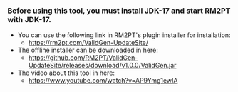 ### Before using this tool, you must install JDK-17 and start RM2PT with JDK-17.
* You can use the following link in RM2PT's plugin installer for installation:
  - https://rm2pt.com/ValidGen-UpdateSite/
* The offline installer can be downloaded in here:
  - https://github.com/RM2PT/ValidGen-UpdateSite/releases/download/v1.0.0/ValidGen.jar
* The video about this tool in here:
  - https://www.youtube.com/watch?v=AP9Ymg1ewIA
